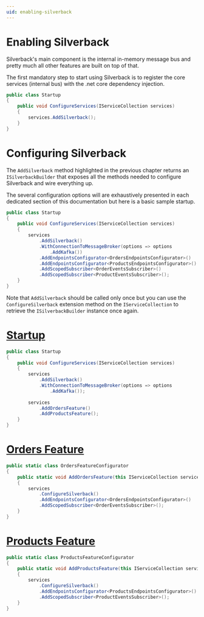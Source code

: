 ```yaml
---
uid: enabling-silverback
---
```


# Enabling Silverback

Silverback's main component is the internal in-memory message bus and pretty much all other features are built on top of that.

The first mandatory step to start using Silverback is to register the core services (internal bus) with the .net core dependency injection.

```csharp
public class Startup
{
    public void ConfigureServices(IServiceCollection services)
    {
        services.AddSilverback();
    }
}
```

# Configuring Silverback

The `AddSilverback` method highlighted in the previous chapter returns an `ISilverbackBuilder` that exposes all the methods needed to configure Silverback and wire everything up.

The several configuration options will are exhaustively presented in each dedicated section of this documentation but here is a basic sample startup.

```csharp
public class Startup
{
    public void ConfigureServices(IServiceCollection services)
    {
        services
            .AddSilverback()
            .WithConnectionToMessageBroker(options => options
                .AddKafka())
            .AddEndpointsConfigurator<OrdersEndpointsConfigurator>()
            .AddEndpointsConfigurator<ProductsEndpointsConfigurator>()
            .AddScopedSubscriber<OrderEventsSubscriber>()
            .AddScopedSubscriber<ProductEventsSubscriber>();
    }
}
```

Note that `AddSilverback` should be called only once but you can use the `ConfigureSilverback` extension method on the `IServiceCollection` to retrieve the `ISilverbackBuilder` instance once again.

# [Startup](#tab/configure-startup)
```csharp
public class Startup
{
    public void ConfigureServices(IServiceCollection services)
    {
        services
            .AddSilverback()
            .WithConnectionToMessageBroker(options => options
                .AddKafka());
            
        services
            .AddOrdersFeature()
            .AddProductsFeature();
    }
}
```
# [Orders Feature](#tab/configure-feature1)
```csharp
public static class OrdersFeatureConfigurator
{
    public static void AddOrdersFeature(this IServiceCollection services)
    {
        services
            .ConfigureSilverback()
            .AddEndpointsConfigurator<OrdersEndpointsConfigurator>()
            .AddScopedSubscriber<OrderEventsSubscriber>();
    }
}
```
# [Products Feature](#tab/configure-feature2)
```csharp
public static class ProductsFeatureConfigurator
{
    public static void AddProductsFeature(this IServiceCollection services)
    {
        services
            .ConfigureSilverback()
            .AddEndpointsConfigurator<ProductsEndpointsConfigurator>()
            .AddScopedSubscriber<ProductEventsSubscriber>();
    }
}
```